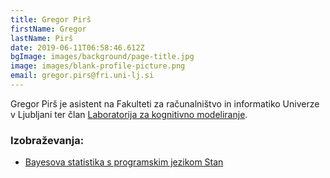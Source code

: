 ```yaml
---
title: Gregor Pirš
firstName: Gregor
lastName: Pirš
date: 2019-06-11T06:58:46.612Z
bgImage: images/background/page-title.jpg
image: images/blank-profile-picture.png
email: gregor.pirs@fri.uni-lj.si
---
```

Gregor Pirš je asistent na Fakulteti za računalništvo in informatiko Univerze v Ljubljani ter član [Laboratorija za kognitivno modeliranje](https://fri.uni-lj.si/sl/laboratorij/lkm).

### Izobraževanja:

* [Bayesova statistika s programskim jezikom Stan](https://akademijafri.si/izobrazevanja/za-podjetja/statisticno_modeliranje_z_bayesovimi_mrezami/)
